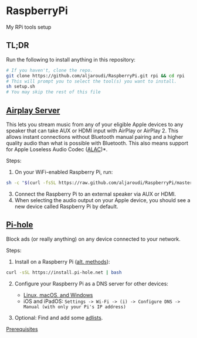 # RaspberryPi

My RPi tools setup

## TL;DR

Run the following to install anything in this repository:

```bash
# If you haven't, clone the repo.
git clone https://github.com/aljaroudi/RaspberryPi.git rpi && cd rpi
# This will prompt you to select the tool(s) you want to install.
sh setup.sh
# You may skip the rest of this file
```

## [Airplay Server](https://github.com/mikebrady/shairport-sync)

This lets you stream music from any of your eligible Apple devices to any speaker that can take AUX or HDMI input with AirPlay or AirPlay 2. This allows instant connections without Bluetooth manual pairing and a higher quality audio than what is possible with Bluetooth. This also means support for Apple Loseless Audio Codec ([ALAC](https://support.apple.com/en-us/HT212183))\*.

Steps:

1. On your WiFi-enabled Raspberry Pi, run:

```bash
sh -c "$(curl -fsSL https://raw.github.com/aljaroudi/RaspberryPi/master/AirPlay.sh)"
```

3. Connect the Raspberry Pi to an external speaker via AUX or HDMI.
4. When selecting the audio output on your Apple device, you should see a new device called Raspberry Pi by default.

## [Pi-hole](https://pi-hole.net/)

Block ads (or really anything) on any device connected to your network.

Steps:

1. Install on a Raspberry Pi ([alt. methods](https://docs.pi-hole.net/main/basic-install/)):

```bash
curl -sSL https://install.pi-hole.net | bash
```

2. Configure your Raspberry Pi as a DNS server for other devices:

   - [Linux, macOS, and Windows](https://discourse.pi-hole.net/t/how-do-i-configure-my-devices-to-use-pi-hole-as-their-dns-server/245#setup-11)
   - iOS and iPadOS: `Settings -> Wi-Fi -> (i) -> Configure DNS -> Manual (with only your Pi's IP address)`

3. Optional: Find and add some [adlists](https://firebog.net/).

[Prerequisites](https://docs.pi-hole.net/main/prerequisites)
